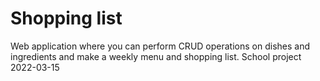 # Shopping list
Web application where you can perform CRUD operations on dishes and ingredients and make a weekly menu and shopping list.
School project 2022-03-15
